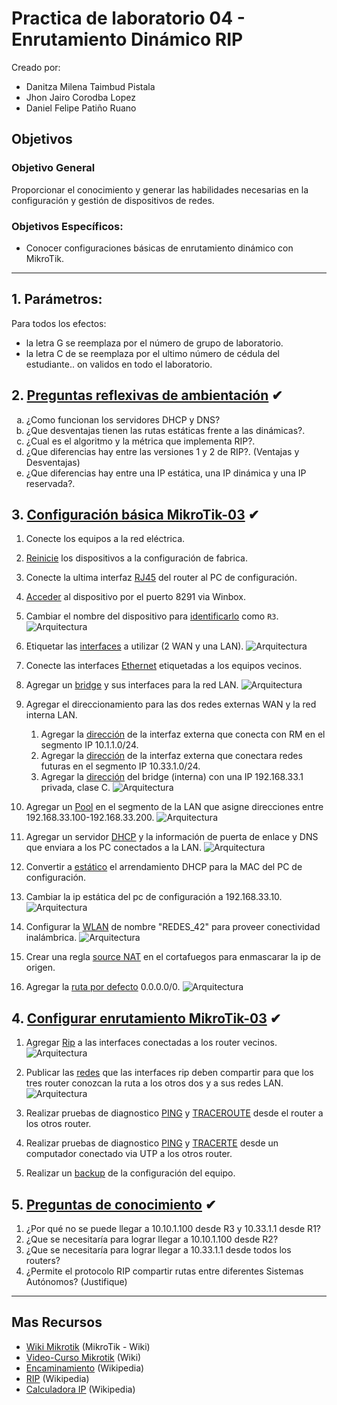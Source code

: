 # Practica de laboratorio 04 - Enrutamiento Dinámico RIP

<p>Creado por:
    <ul>
        <li>Danitza Milena Taimbud Pistala</li>
        <li>Jhon Jairo Corodba Lopez</li>
        <li>Daniel Felipe Patiño Ruano</li>
    </ul>
</p>

## Objetivos

### Objetivo General

Proporcionar el conocimiento y generar las habilidades necesarias en la configuración y gestión de dispositivos de redes.

### Objetivos Específicos:

- Conocer configuraciones básicas de enrutamiento dinámico con MikroTik.

---

## 1. Parámetros:

Para todos los efectos:

- la letra G se reemplaza por el número de grupo de laboratorio.
- la letra C de se reemplaza por el ultimo número de cédula del estudiante..
  on validos en todo el laboratorio.

[1_2]: https://github.com/GiancarloBenavides

## 2. [Preguntas reflexivas de ambientación](#) ✔

<ol type="a">
<li>¿Como funcionan los servidores DHCP y DNS?</li>
<li>¿Que desventajas tienen las rutas estáticas frente a las dinámicas?.</li>
<li>¿Cual es el algoritmo y la métrica que implementa RIP?.</li>
<li>¿Que diferencias hay entre las versiones 1 y 2 de RIP?. (Ventajas y Desventajas)</li>
<li>¿Que diferencias hay entre una IP estática, una IP dinámica y una IP reservada?.</li>

</ol>

## 3. [Configuración básica MikroTik-03](#) ✔

1. Conecte los equipos a la red eléctrica.
2. [Reinicie][3_1] los dispositivos a la configuración de fabrica.
3. Conecte la ultima interfaz [RJ45][rj45] del router al PC de configuración.
4. [Acceder][3_2] al dispositivo por el puerto 8291 via Winbox.
5. Cambiar el nombre del dispositivo para [identificarlo][3_3] como <code>R3</code>.
   ![Arquitectura](../Lab4/img-config-microtik/Paso%205.png "Cambiar nombre de dispositivo")
6. Etiquetar las [interfaces][3_4] a utilizar (2 WAN y una LAN).
   ![Arquitectura](../Lab4/img-config-microtik/Paso%206.png "Etiquetar Interfaces")
7. Conecte las interfaces [Ethernet][3_5] etiquetadas a los equipos vecinos.
8. Agregar un [bridge][3_6] y sus interfaces para la red LAN.
   ![Arquitectura](../Lab4/img-config-microtik/Paso%208.png "Agregar Bridge")
9. Agregar el direccionamiento para las dos redes externas WAN y la red interna LAN.
   1. Agregar la [dirección][5_1] de la interfaz externa que conecta con RM en el segmento IP 10.1.1.0/24.
   2. Agregar la [dirección][5_1] de la interfaz externa que conectara redes futuras en el segmento IP 10.33.1.0/24.
   3. Agregar la [dirección][5_1] del bridge (interna) con una IP 192.168.33.1 privada, clase C.
      ![Arquitectura](../Lab4/img-config-microtik/Paso%209.png "Agregar direccionamiento")
10. Agregar un [Pool][5_2] en el segmento de la LAN que asigne direcciones entre 192.168.33.100-192.168.33.200.
    ![Arquitectura](../Lab4/img-config-microtik/Paso%2010.png "Agregar pool")
11. Agregar un servidor [DHCP][5_3] y la información de puerta de enlace y DNS que enviara a los PC conectados a la LAN.
    ![Arquitectura](../Lab4/img-config-microtik/Paso%2011.png "Agregar servidor DHCP")
12. Convertir a [estático][5_4] el arrendamiento DHCP para la MAC del PC de configuración.

13. Cambiar la ip estática del pc de configuración a 192.168.33.10.
    ![Arquitectura](../Lab4/img-config-microtik/Paso%2012%20y%2013.png "Cambair ip estatica")
14. Configurar la [WLAN][wlan] de nombre "REDES_42" para proveer conectividad inalámbrica.
    ![Arquitectura](../Lab4/img-config-microtik/Paso%2014.png "Configurar WLAN")
15. Crear una regla [source NAT][5_5] en el cortafuegos para enmascarar la ip de origen.
16. Agregar la [ruta por defecto][5_6] 0.0.0.0/0.
    ![Arquitectura](../Lab4/img-config-microtik/Paso%2016.png "Agregar ruta por defecto")

## 4. [Configurar enrutamiento MikroTik-03](#) ✔

1. Agregar [Rip][8_1] a las interfaces conectadas a los router vecinos.
   ![Arquitectura](../Lab4/img-config-microtik/Paso%201%20RIP.png "Agregar ruta por defecto")

1. Publicar las [redes][8_2] que las interfaces rip deben compartir para que los tres router conozcan la ruta a los otros dos y a sus redes LAN.
   ![Arquitectura](../Lab4/img-config-microtik/Paso%202%20RIP.png "Agregar ruta por defecto")

1. Realizar pruebas de diagnostico [PING][8_3] y [TRACEROUTE][8_4] desde el router a los otros router.
1. Realizar pruebas de diagnostico [PING][ping] y [TRACERTE][tracert] desde un computador conectado via UTP a los otros router.
1. Realizar un [backup][8_5] de la configuración del equipo.

## 5. [Preguntas de conocimiento](#) ✔

1. ¿Por qué no se puede llegar a 10.10.1.100 desde R3 y 10.33.1.1 desde R1?
1. ¿Que se necesitaría para lograr llegar a 10.10.1.100 desde R2?
1. ¿Que se necesitaría para lograr llegar a 10.33.1.1 desde todos los routers?
1. ¿Permite el protocolo RIP compartir rutas entre diferentes Sistemas Autónomos? (Justifique)

[psk]: https://es.wikipedia.org/wiki/Pre-shared_key
[dhcp]: https://es.wikipedia.org/wiki/Protocolo_de_configuraci%C3%B3n_din%C3%A1mica_de_host
[wlan]: https://es.wikipedia.org/wiki/Red_de_%C3%A1rea_local_inal%C3%A1mbrica
[rj45]: https://es.wikipedia.org/wiki/RJ-45
[ping]: https://learn.microsoft.com/en-us/windows-server/administration/windows-commands/ping
[tracert]: https://learn.microsoft.com/en-us/windows-server/administration/windows-commands/tracert
[3_1]: https://wiki.mikrotik.com/wiki/Manual:Reset
[3_2]: https://wiki.mikrotik.com/wiki/Manual:Winbox
[3_3]: https://wiki.mikrotik.com/wiki/Manual:System/identity
[3_4]: https://wiki.mikrotik.com/wiki/Manual:Interface
[3_5]: https://wiki.mikrotik.com/wiki/Manual:Interface/Ethernet
[3_6]: https://wiki.mikrotik.com/wiki/Manual:Interface/Bridge
[5_1]: https://wiki.mikrotik.com/wiki/Manual:IP/Address
[5_2]: https://wiki.mikrotik.com/wiki/Manual:IP/Pools
[5_3]: https://wiki.mikrotik.com/wiki/Manual:IP/DHCP_Server
[5_4]: https://wiki.mikrotik.com/wiki/Manual:IP/DHCP_Server#Menu_specific_commands_2
[5_5]: https://wiki.mikrotik.com/wiki/Manual:IP/Firewall/NAT#Source_NAT
[5_6]: https://wiki.mikrotik.com/wiki/Manual:IP/Route#Default_route
[8_1]: https://wiki.mikrotik.com/wiki/Manual:Routing/RIP#Interface
[8_2]: https://wiki.mikrotik.com/wiki/Manual:Routing/RIP#Network
[8_3]: https://wiki.mikrotik.com/wiki/Manual:Tools/Ping
[8_4]: https://wiki.mikrotik.com/wiki/Manual:Troubleshooting_tools
[8_5]: https://wiki.mikrotik.com/wiki/Manual:System/Backup

---

## Mas Recursos

- [Wiki Mikrotik](https://wiki.mikrotik.com/wiki/Main_Page) (MikroTik - Wiki)
- [Video-Curso Mikrotik](https://www.youtube.com/watch?v=SLAPzl-LSc0&list=PLf0g2cV4iCkH19_UhaVt0vDn1f9ObumjF) (Wiki)
- [Encaminamiento](https://es.wikipedia.org/wiki/Encaminamiento) (Wikipedia)
- [RIP](https://es.wikipedia.org/wiki/Routing_Information_Protocol) (Wikipedia)
- [Calculadora IP](https://www.calculator.net/ip-subnet-calculator.html) (Wikipedia)
